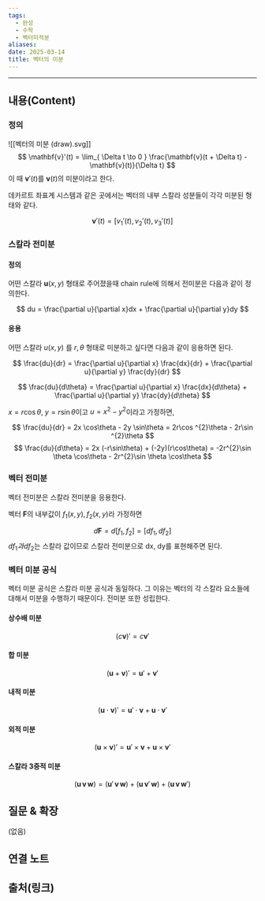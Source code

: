 ```yaml
---
tags:
  - 완성
  - 수학
  - 벡터미적분
aliases: 
date: 2025-03-14
title: 벡터의 미분
---
```


---

## 내용(Content)

### 정의

![[벡터의 미분 (draw).svg]]
$$
\mathbf{v}'(t) = \lim_{ \Delta t \to 0 } \frac{\mathbf{v}(t + \Delta t) - \mathbf{v}(t)}{\Delta t} 
$$
이 때 $\mathbf{v}'(t)$를 $\mathbf{v}(t)$의 미분이라고 한다.

데카르트 좌표계 시스템과 같은 곳에서는 벡터의 내부 스칼라 성분들이 각각 미분된 형태와 같다.

$$
\mathbf{v}'(t) = [v_{1}'(t), v_{2}'(t), v_{3}'(t)]
$$

### 스칼라 전미분

#### 정의

어떤 스칼라 $\mathbf{u}(x,y)$ 형태로 주어졌을때 chain rule에 의해서 전미분은 다음과 같이 정의한다.

$$
du = \frac{\partial u}{\partial x}dx + \frac{\partial u}{\partial y}dy
$$

#### 응용

어떤 스칼라 $u(x,y)$ 를 $r, \theta$ 형태로 미분하고 싶다면 다음과 같이 응용하면 된다.

$$
\frac{du}{dr} = \frac{\partial u}{\partial x} \frac{dx}{dr} + \frac{\partial u}{\partial y} \frac{dy}{dr}
$$

$$
\frac{du}{d\theta} = \frac{\partial u}{\partial x} \frac{dx}{d\theta} + \frac{\partial u}{\partial y} \frac{dy}{d\theta}
$$

$x = r \cos \theta$, $y = r \sin \theta$이고 $u = x^{2} - y^{2}$이라고 가정하면,

$$
\frac{du}{dr} = 2x \cos\theta - 2y \sin\theta = 2r\cos ^{2}\theta - 2r\sin ^{2}\theta
$$
$$
\frac{du}{d\theta} = 2x (-r\sin\theta) + (-2y)(r\cos\theta) = -2r^{2}\sin \theta \cos\theta - 2r^{2}\sin \theta \cos\theta
$$

### 벡터 전미분

벡터 전미분은 스칼라 전미분을 응용한다.

벡터 $\mathbf{F}$의 내부값이 $f_{1}(x, y), f_{2}(x,y)$라 가정하면

$$
d\mathbf{F} = d[f_{1}, f_{2}] = [df_{1}, df_{2}]
$$
$df_{1}과 df_{2}$는 스칼라 값이므로 스칼라 전미분으로 dx, dy를 표현해주면 된다.

### 벡터 미분 공식

벡터 미분 공식은 스칼라 미분 공식과 동일하다. 그 이유는 벡터의 각 스칼라 요소들에 대해서 미분을 수행하기 때문이다. 전미분 또한 성립한다.


#### 상수배 미분

$$
(c \mathbf{v})' = c \mathbf{v}'
$$

#### 합 미분

$$
(\mathbf{u} + \mathbf{v})' = \mathbf{u}' + \mathbf{v}'
$$

#### 내적 미분

$$
(\mathbf{u} \cdot \mathbf{v})' = \mathbf{u}' \cdot \mathbf{v} + \mathbf{u} \cdot \mathbf{v}'
$$

#### 외적 미분

$$
(\mathbf{u} \times \mathbf{v})' = \mathbf{u}' \times \mathbf{v} + \mathbf{u} \times \mathbf{v}'
$$

#### 스칼라 3중적 미분

$$
(\mathbf{u} \, \mathbf{v} \,\mathbf{w}) = (\mathbf{u}' \, \mathbf{v} \,\mathbf{w}) + (\mathbf{u} \, \mathbf{v}' \,\mathbf{w}) + (\mathbf{u} \, \mathbf{v} \,\mathbf{w}')
$$





## 질문 & 확장

(없음)

## 연결 노트

## 출처(링크)





